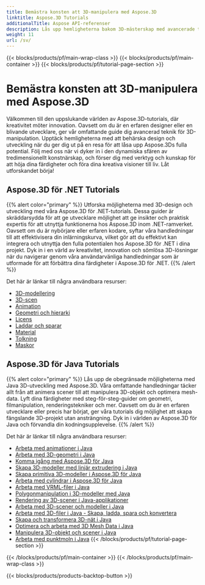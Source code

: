 ```yaml
---
title: Bemästra konsten att 3D-manipulera med Aspose.3D
linktitle: Aspose.3D Tutorials
additionalTitle: Aspose API-referenser
description: Lås upp hemligheterna bakom 3D-mästerskap med avancerade tekniker. Lyft dina färdigheter inom design och utveckling med vår omfattande guide för att släppa loss kreativitet 3D.
weight: 11
url: /sv/
---
```


{{< blocks/products/pf/main-wrap-class >}}
{{< blocks/products/pf/main-container >}}
{{< blocks/products/pf/tutorial-page-section >}}

# Bemästra konsten att 3D-manipulera med Aspose.3D


Välkommen till den uppslukande världen av Aspose.3D-tutorials, där kreativitet möter innovation. Oavsett om du är en erfaren designer eller en blivande utvecklare, ger vår omfattande guide dig avancerad teknik för 3D-manipulation. Upptäck hemligheterna med att behärska design och utveckling när du ger dig ut på en resa för att låsa upp Aspose.3Ds fulla potential. Följ med oss när vi dyker in i den dynamiska sfären av tredimensionellt konstnärskap, och förser dig med verktyg och kunskap för att höja dina färdigheter och föra dina kreativa visioner till liv. Låt utforskandet börja!

## Aspose.3D för .NET Tutorials
{{% alert color="primary" %}}
Utforska möjligheterna med 3D-design och utveckling med våra Aspose.3D för .NET-tutorials. Dessa guider är skräddarsydda för att ge utvecklare möjlighet att ge insikter och praktisk expertis för att utnyttja funktionerna hos Aspose.3D inom .NET-ramverket. Oavsett om du är nybörjare eller erfaren kodare, syftar våra handledningar till att effektivisera din inlärningskurva, vilket gör att du effektivt kan integrera och utnyttja den fulla potentialen hos Aspose.3D för .NET i dina projekt. Dyk in i en värld av kreativitet, innovation och sömlösa 3D-lösningar när du navigerar genom våra användarvänliga handledningar som är utformade för att förbättra dina färdigheter i Aspose.3D för .NET.
{{% /alert %}}

Det här är länkar till några användbara resurser:
 
- [3D-modellering](./net/3d-modeling/)
- [3D-scen](./net/3d-scene/)
- [Animation](./net/animation/)
- [Geometri och hierarki](./net/geometry-and-hierarchy/)
- [Licens](./net/license/)
- [Laddar och sparar](./net/loading-and-saving/)
- [Material](./net/materials/)
- [Tolkning](./net/rendering/)
- [Maskor](./net/meshes/)

## Aspose.3D för Java Tutorials
{{% alert color="primary" %}}
Lås upp de obegränsade möjligheterna med Java 3D-utveckling med Aspose.3D. Våra omfattande handledningar täcker allt från att animera scener till att manipulera 3D-objekt och optimera mesh-data. Lyft dina färdigheter med steg-för-steg-guider om geometri, filmanipulation, renderingstekniker och mer. Oavsett om du är en erfaren utvecklare eller precis har börjat, ger våra tutorials dig möjlighet att skapa fängslande 3D-projekt utan ansträngning. Dyk in i världen av Aspose.3D för Java och förvandla din kodningsupplevelse.
{{% /alert %}}

Det här är länkar till några användbara resurser:

- [Arbeta med animationer i Java](./java/animations/)
- [Arbeta med 3D-geometri i Java](./java/geometry/)
- [Komma igång med Aspose.3D för Java](./java/licensing/)
- [Skapa 3D-modeller med linjär extrudering i Java](./java/linear-extrusion/)
- [Skapa primitiva 3D-modeller i Aspose.3D för Java](./java/primitive-3d-models/)
- [Arbeta med cylindrar i Aspose.3D för Java](./java/cylinders/)
- [Arbeta med VRML-filer i Java](./java/vrml-files/)
- [Polygonmanipulation i 3D-modeller med Java](./java/polygon/)
- [Rendering av 3D-scener i Java-applikationer](./java/rendering-3d-scenes/)
- [Arbeta med 3D-scener och modeller i Java](./java/3d-scenes-and-models/)
- [Arbeta med 3D-filer i Java - Skapa, ladda, spara och konvertera](./java/load-and-save/)
- [Skapa och transformera 3D-nät i Java](./java/transforming-3d-meshes/)
- [Optimera och arbeta med 3D Mesh Data i Java](./java/3d-mesh-data/)
- [Manipulera 3D-objekt och scener i Java](./java/3d-objects-and-scenes/)
- [Arbeta med punktmoln i Java](./java/point-clouds/)
{{< /blocks/products/pf/tutorial-page-section >}}

{{< /blocks/products/pf/main-container >}}
{{< /blocks/products/pf/main-wrap-class >}}

{{< blocks/products/products-backtop-button >}}

